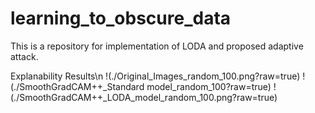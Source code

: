 # learning_to_obscure_data
This is a repository for implementation of LODA and proposed adaptive attack.

Explanability Results\n
!(./Original_Images_random_100.png?raw=true)
!(./SmoothGradCAM++_Standard model_random_100?raw=true)
!(./SmoothGradCAM++_LODA_model_random_100.png?raw=true)
